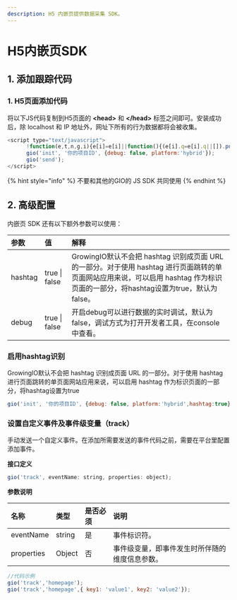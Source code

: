 ```yaml
---
description: H5 内嵌页提供数据采集 SDK。
---
```


# H5内嵌页SDK

## 1. 添加跟踪代码 <a id="1-tian-jia-gen-zong-dai-ma"></a>

### 1. H5页面添加代码 <a id="1-h-5-ye-mian-tian-jia-dai-ma"></a>

将以下JS代码复制到H5页面的 **&lt;head&gt;** 和 **&lt;/head&gt;** 标签之间即可。安装成功后，除 localhost 和 IP 地址外，网址下所有的行为数据都将会被收集。

```javascript
<script type="text/javascript">
      !function(e,t,n,g,i){e[i]=e[i]||function(){(e[i].q=e[i].q||[]).push(arguments)},n=t.createElement("script"),tag=t.getElementsByTagName("script")[0],n.async=1,n.src=('https:'==document.location.protocol?'https://':'http://')+g,tag.parentNode.insertBefore(n,tag)}(window,document,"script","assets.giocdn.com/gio_hybrid_cdp.js","gio");
      gio('init', '你的项目ID', {debug: false, platform:'hybrid'});
      gio('send');
</script>
```

{% hint style="info" %}
不要和其他的GIO的 JS SDK 共同使用
{% endhint %}

## 2. 高级配置 <a id="2-gao-ji-pei-zhi"></a>

内嵌页 SDK 还有以下额外参数可以使用：

| 参数 | 值 | 解释 |
| :--- | :--- | :--- |
| hashtag | true \| false | GrowingIO默认不会把 hashtag 识别成页面 URL 的一部分。对于使用 hashtag 进行页面跳转的单页面网站应用来说，可以启用 hashtag 作为标识页面的一部分，将hashtag设置为true，默认为false。 |
| debug | true \| false | 开启debug可以进行数据的实时调试，默认为false，调试方式为打开开发者工具，在console中查看。 |

### 启用hashtag识别 <a id="qi-yong-hashtag-shi-bie"></a>

GrowingIO默认不会把 hashtag 识别成页面 URL 的一部分。对于使用 hashtag 进行页面跳转的单页面网站应用来说，可以启用 hashtag 作为标识页面的一部分，将hashtag设置为true

```javascript
gio('init', '你的项目ID', {debug: false, platform:'hybrid',hashtag:true});
```

### 设置自定义事件及事件级变量（track） <a id="she-zhi-zi-ding-yi-shi-jian-ji-shi-jian-ji-bian-liang-track"></a>

手动发送一个自定义事件。在添加所需要发送的事件代码之前，需要在平台里配置添加事件。

**接口定义**

```javascript
gio('track', eventName: string, properties: object);
```

**参数说明**

| 名称 | 类型 | 是否必须 | 说明 |
| :--- | :--- | :--- | :--- |
| eventName | string | 是 | 事件标识符。 |
| properties | Object | 否 | 事件级变量，即事件发生时所伴随的维度信息参数。 |

```javascript
//代码示例
gio('track','homepage');
gio('track','homepage',{ key1: 'value1', key2: 'value2'});
```

